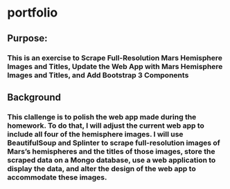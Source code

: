 # portfolio
## Purpose:
### This is an exercise to Scrape Full-Resolution Mars Hemisphere Images and Titles, Update the Web App with Mars Hemisphere Images and Titles, and Add Bootstrap 3 Components
## Background
### This clallenge is to polish the web app made during the homework. To do that, I will adjust the current web app to include all four of the hemisphere images. I will use BeautifulSoup and Splinter to scrape full-resolution images of Mars’s hemispheres and the titles of those images, store the scraped data on a Mongo database, use a web application to display the data, and alter the design of the web app to accommodate these images.
